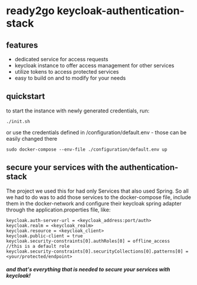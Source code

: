 # ready2go keycloak-authentication-stack


## features
- dedicated service for access requests
- keycloak instance to offer access management for other services
- utilize tokens to access protected services
- easy to build on and to modify for your needs

## quickstart
to start the instance with newly generated credentials, run:

    ./init.sh

or use the credentials defined in /configuration/default.env - those can be easily changed there

    sudo docker-compose --env-file ./configuration/default.env up

## secure your services with the authentication-stack

The project we used this for had only Services that also used Spring. 
So all we had to do was to add those services to the docker-compose file, 
include them in the docker-network and configure
their keycloak spring adapter through the application.properties file, like:              

    keycloak.auth-server-url = <keycloak_address:port/auth>
    keycloak.realm = <keycloak_realm>
    keycloak.resource = <keycloak_client>
    keycloak.public-client = true
    keycloak.security-constraints[0].authRoles[0] = offline_access    //this is a default role
    keycloak.security-constraints[0].securityCollections[0].patterns[0] = <your/protected/endpoint>
    

#### *and that's everything that is needed to secure your services with keycloak!*
